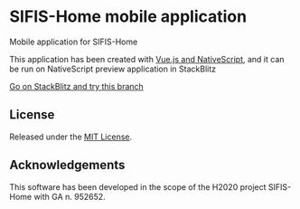 # SIFIS-Home mobile application

Mobile application for SIFIS-Home

This application has been created with [Vue.js and NativeScript](https://nativescript-vue.org/), and it can be run on NativeScript preview application in StackBlitz

[Go on StackBlitz and try this branch](https://stackblitz.com/github/sifis-home/sifis-home-mobile/tree/misc)

## License

Released under the [MIT License](LICENSE).

## Acknowledgements

This software has been developed in the scope of the H2020 project SIFIS-Home with GA n. 952652.
